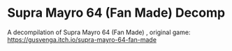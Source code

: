 # Supra Mayro 64 (Fan Made) Decomp
A decompilation of Supra Mayro 64 (Fan Made) , original game: https://gusvenga.itch.io/supra-mayro-64-fan-made
